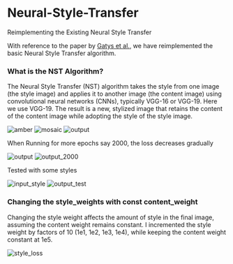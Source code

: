 # Neural-Style-Transfer
Reimplementing the Existing Neural Style Transfer

With reference to the paper by [Gatys et al.](http://arxiv.org/pdf/1508.06576), we have reimplemented the basic Neural Style Transfer algorithm.

### What is the NST Algorithm?
The Neural Style Transfer (NST) algorithm takes the style from one image (the style image) and applies it to another image (the content image) using convolutional neural networks (CNNs), typically VGG-16 or VGG-19. Here we use VGG-19. The result is a new, stylized image that retains the content of the content image while adopting the style of the style image.

![amber](images/amber.jpg)
![mosaic](images/mosaic.jpg)
![output](images/output_mosaic.png)

When Running for more epochs say 2000, the loss decreases gradually

![output](images/loss_decrease.png)
![output_2000](images/output_2000.png)


Tested with some styles

![input_style](images/picasso.jpg)
![output_test](images/output_dancing.png)


### Changing the style_weights with const content_weight

Changing the style weight affects the amount of style in the final image, assuming the content weight remains constant. I incremented the style weight by factors of 10 (1e1, 1e2, 1e3, 1e4), while keeping the content weight constant at 1e5.

![style_loss](images/style_loss.png)



